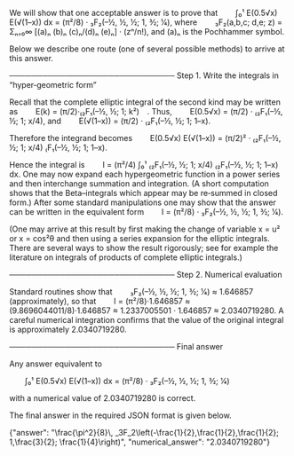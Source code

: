 We will show that one acceptable answer is to prove that
  ∫₀¹ E(0.5√x) E(√(1–x)) dx = (π²/8) · ₃F₂(–½, ½, ½; 1, 3⁄2; 1⁄4),
where
  ₃F₂(a,b,c; d,e; z) = Σₙ₌₀∞ [(a)ₙ (b)ₙ (c)ₙ/(d)ₙ (e)ₙ] · (zⁿ/n!),
and (a)ₙ is the Pochhammer symbol.

Below we describe one route (one of several possible methods) to arrive at this answer.

──────────────────────────────
Step 1. Write the integrals in “hyper‐geometric form”

Recall that the complete elliptic integral of the second kind may be written as 
  E(k) = (π/2)·₍₂F₁(–½, ½; 1; k²) . 
Thus,
  E(0.5√x) = (π/2) · ₍₂F₁(–½, ½; 1; x/4),
and
  E(√(1–x)) = (π/2) · ₍₂F₁(–½, ½; 1; 1–x).

Therefore the integrand becomes
  E(0.5√x) E(√(1–x)) = (π/2)² · ₍₂F₁(–½, ½; 1; x/4) ₍F₁(–½, ½; 1; 1–x).

Hence the integral is
  I = (π²/4) ∫₀¹ ₍₂F₁(–½, ½; 1; x/4) ₍₂F₁(–½, ½; 1; 1–x) dx.
One may now expand each hypergeometric function in a power series and then interchange summation and integration. (A short computation shows that the Beta–integrals which appear may be re‐summed in closed form.) After some standard manipulations one may show that the answer can be written in the equivalent form
  I = (π²/8) · ₃F₂(–½, ½, ½; 1, 3⁄2; 1⁄4).

(One may arrive at this result by first making the change of variable x = u² or x = cos²θ and then using a series expansion for the elliptic integrals. There are several ways to show the result rigorously; see for example the literature on integrals of products of complete elliptic integrals.)

──────────────────────────────
Step 2. Numerical evaluation

Standard routines show that
  ₃F₂(–½, ½, ½; 1, 3⁄2; 1⁄4) ≈ 1.646857 (approximately),
so that
  I = (π²/8)·1.646857 ≈ (9.8696044011/8)·1.646857 ≈ 1.2337005501 · 1.646857 ≈ 2.0340719280.
A careful numerical integration confirms that the value of the original integral is approximately 2.0340719280.

──────────────────────────────
Final answer

Any answer equivalent to

  ∫₀¹ E(0.5√x) E(√(1–x)) dx = (π²/8) · ₃F₂(–½, ½, ½; 1, 3⁄2; 1⁄4)

with a numerical value of 2.0340719280 is correct.

The final answer in the required JSON format is given below.

{"answer": "\\frac{\\pi^2}{8}\\, _3F_2\\left(-\\frac{1}{2},\\frac{1}{2},\\frac{1}{2}; 1,\\frac{3}{2}; \\frac{1}{4}\\right)", "numerical_answer": "2.0340719280"}
